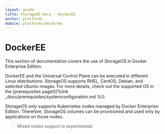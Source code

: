 ```yaml
---
layout: guide
title: StorageOS Docs - DockerEE
anchor: platforms
module: platforms/dockeree
---
```


# DockerEE

This section of documentation covers the use of StorageOS in Docker Enterprise Edition.

DockerEE and the Universal Control Plane can be executed in different Linux
distributions. StorageOS supports RHEL, CentOS, Debian, and selected Ubuntu
images. For more details, check out the supported OS in the [prerequisites page]({%link _docs/prerequisites/systemconfiguration.md %}).

StorageOS only supports Kubernetes nodes managed by Docker Enterprise Edition.
Therefore, StorageOS volumes can be provisioned and used only by applications
on those nodes.

> Mixed nodes support is experimental

